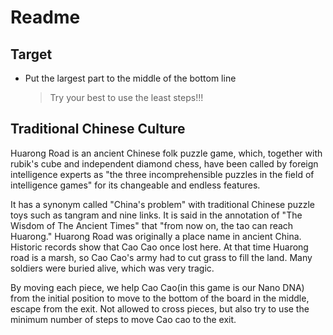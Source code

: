 # Readme

## Target

- Put the largest part to the middle of the bottom line 

  > Try your best to use the least steps!!!

## Traditional Chinese Culture

Huarong Road is an ancient Chinese folk puzzle game, which, together with rubik's cube and independent diamond chess, have been called by foreign intelligence experts as "the three incomprehensible puzzles in the field of intelligence games" for its changeable and endless features. 

It has a synonym called "China's problem" with traditional Chinese puzzle toys such as tangram and nine links. It is said in the annotation of "The Wisdom of The Ancient Times" that "from now on, the tao can reach Huarong." Huarong Road was originally a place name in ancient China. Historic records show that Cao Cao once lost here. At that time Huarong road is a marsh, so Cao Cao's army had to cut grass to fill the land. Many soldiers were buried alive, which was very tragic.

By moving each piece, we help Cao Cao(in this game is our Nano DNA) from the initial position to move to the bottom of the board in the middle, escape from the exit. Not allowed to cross pieces, but also try to use the minimum number of steps to move Cao cao to the exit.